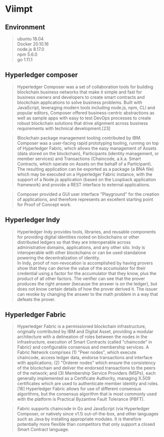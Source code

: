 Viimpt 
====
Environment
---
> ubuntu 18.04  
> Docker 20.10.16  
> node.js 8.17.0  
> npm 5.6.0  
> go 1.11.1  

Hyperledger composer  
---
>Hyperledger Composer was a set of collaboration tools for building blockchain business networks that make it simple and fast for business owners and developers to create smart contracts and blockchain applications to solve business problems. Built with JavaScript, leveraging modern tools including node.js, npm, CLI and popular editors, Composer offered business-centric abstractions as well as sample apps with easy to test DevOps processes to create robust blockchain solutions that drive alignment across business requirements with technical development.[23]

>Blockchain package management tooling contributed by IBM. Composer was a user-facing rapid prototyping tooling, running on top of Hyperledger Fabric, which allows the easy management of Assets (data stored on the blockchain), Participants (identity management, or member services) and Transactions (Chaincode, a.k.a. Smart Contracts, which operate on Assets on the behalf of a Participant). The resulting application can be exported as a package (a BNA file) which may be executed on a Hyperledger Fabric instance, with the support of a Node.js application (based on the Loopback application framework) and provide a REST interface to external applications.

>Composer provided a GUI user interface "Playground" for the creation of applications, and therefore represents an excellent starting point for Proof of Concept work.


Hyperledger Indy 
---
>Hyperledger Indy provides tools, libraries, and reusable components for providing digital identities rooted on blockchains or other distributed ledgers so that they are interoperable across administrative domains, applications, and any other silo. Indy is interoperable with other blockchains or can be used standalone powering the decentralization of identity.  
>In Indy, proof of non-revocation is accomplished by having provers show that they can derive the value of the accumulator for their credential using a factor for the accumulator that they know, plus the product of all other factors. The verifier can see that the prover produces the right answer (because the answer is on the ledger), but does not know certain details of how the prover derived it. The issuer can revoke by changing the answer to the math problem in a way that defeats the prover.  


Hyperledger Fabric  
---
>Hyperledger Fabric is a permissioned blockchain infrastructure, originally contributed by IBM and Digital Asset, providing a modular architecture with a delineation of roles between the nodes in the infrastructure, execution of Smart Contracts (called "chaincode" in Fabric) and configurable consensus and membership services. A Fabric Network comprises (1) "Peer nodes", which execute chaincode, access ledger data, endorse transactions and interface with applications; (2) "Orderer nodes" which ensure the consistency of the blockchain and deliver the endorsed transactions to the peers of the network; and (3) Membership Service Providers (MSPs), each generally implemented as a Certificate Authority, managing X.509 certificates which are used to authenticate member identity and roles.[16] Hyperledger Fabric allows for use of different consensus algorithms, but the consensus algorithm that is most commonly used with the platform is Practical Byzantine Fault Tolerance (PBFT).  

>Fabric supports chaincode in Go and JavaScript (via Hyperledger Composer, or natively since v1.1) out-of-the-box, and other languages such as Java by installing appropriate modules. It is therefore potentially more flexible than competitors that only support a closed Smart Contract language.

